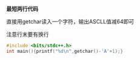 **最短两行代码**

直接用getchar读入一个字符，输出ASCLL值减64即可

注意行末要有换行

```cpp
#include <bits/stdc++.h>
int main(){printf("%d\n",getchar()-'A'+1);}
```